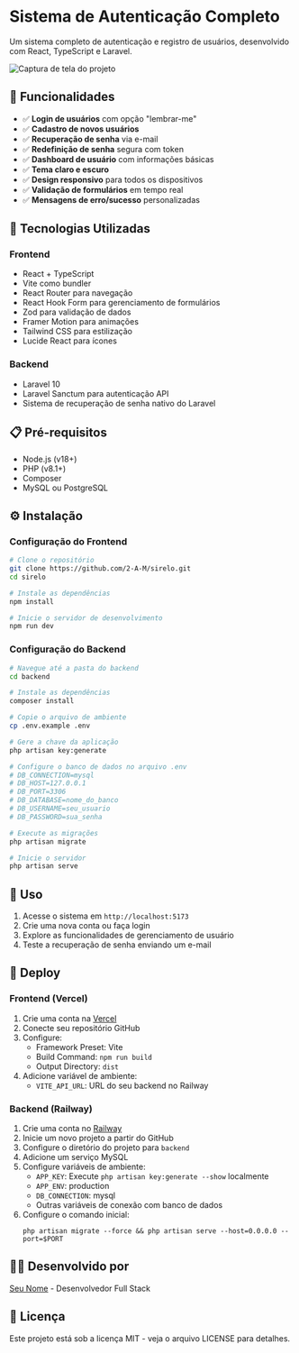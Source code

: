 # Sistema de Autenticação Completo

Um sistema completo de autenticação e registro de usuários, desenvolvido com React, TypeScript e Laravel.

![Captura de tela do projeto](https://via.placeholder.com/800x400)

## 🚀 Funcionalidades

- ✅ **Login de usuários** com opção "lembrar-me"
- ✅ **Cadastro de novos usuários**
- ✅ **Recuperação de senha** via e-mail
- ✅ **Redefinição de senha** segura com token
- ✅ **Dashboard de usuário** com informações básicas
- ✅ **Tema claro e escuro**
- ✅ **Design responsivo** para todos os dispositivos
- ✅ **Validação de formulários** em tempo real
- ✅ **Mensagens de erro/sucesso** personalizadas

## 🔧 Tecnologias Utilizadas

### Frontend
- React + TypeScript
- Vite como bundler
- React Router para navegação
- React Hook Form para gerenciamento de formulários
- Zod para validação de dados
- Framer Motion para animações
- Tailwind CSS para estilização
- Lucide React para ícones

### Backend
- Laravel 10
- Laravel Sanctum para autenticação API
- Sistema de recuperação de senha nativo do Laravel

## 📋 Pré-requisitos

- Node.js (v18+)
- PHP (v8.1+)
- Composer
- MySQL ou PostgreSQL

## ⚙️ Instalação

### Configuração do Frontend

```bash
# Clone o repositório
git clone https://github.com/2-A-M/sirelo.git
cd sirelo

# Instale as dependências
npm install

# Inicie o servidor de desenvolvimento
npm run dev
```

### Configuração do Backend

```bash
# Navegue até a pasta do backend
cd backend

# Instale as dependências
composer install

# Copie o arquivo de ambiente
cp .env.example .env

# Gere a chave da aplicação
php artisan key:generate

# Configure o banco de dados no arquivo .env
# DB_CONNECTION=mysql
# DB_HOST=127.0.0.1
# DB_PORT=3306
# DB_DATABASE=nome_do_banco
# DB_USERNAME=seu_usuario
# DB_PASSWORD=sua_senha

# Execute as migrações
php artisan migrate

# Inicie o servidor
php artisan serve
```

## 📝 Uso

1. Acesse o sistema em `http://localhost:5173`
2. Crie uma nova conta ou faça login
3. Explore as funcionalidades de gerenciamento de usuário
4. Teste a recuperação de senha enviando um e-mail

## 🚀 Deploy

### Frontend (Vercel)

1. Crie uma conta na [Vercel](https://vercel.com/)
2. Conecte seu repositório GitHub
3. Configure:
   - Framework Preset: Vite
   - Build Command: `npm run build`
   - Output Directory: `dist`
4. Adicione variável de ambiente:
   - `VITE_API_URL`: URL do seu backend no Railway

### Backend (Railway)

1. Crie uma conta no [Railway](https://railway.app/)
2. Inicie um novo projeto a partir do GitHub
3. Configure o diretório do projeto para `backend`
4. Adicione um serviço MySQL
5. Configure variáveis de ambiente:
   - `APP_KEY`: Execute `php artisan key:generate --show` localmente
   - `APP_ENV`: production
   - `DB_CONNECTION`: mysql
   - Outras variáveis de conexão com banco de dados
6. Configure o comando inicial: 
   ```
   php artisan migrate --force && php artisan serve --host=0.0.0.0 --port=$PORT
   ```

## 👨‍💻 Desenvolvido por

[Seu Nome](https://github.com/seu-usuario) - Desenvolvedor Full Stack

## 📄 Licença

Este projeto está sob a licença MIT - veja o arquivo LICENSE para detalhes. 